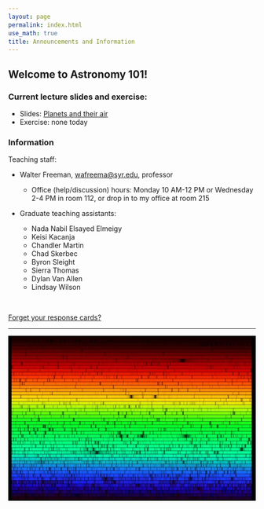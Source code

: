 ```yaml
---
layout: page 
permalink: index.html
use_math: true 
title: Announcements and Information
---
```


## Welcome to Astronomy 101!


### Current lecture slides and exercise:

* Slides: <a href="slides/lecture21/lecture21.pdf">Planets and their air</a>
* Exercise: none today 


### Information

Teaching staff:

* Walter Freeman, <wafreema@syr.edu>, professor
  * Office (help/discussion) hours: Monday 10 AM-12 PM or Wednesday 2-4 PM in room 112, or drop in to my office at room 215

* Graduate teaching assistants:
  - Nada Nabil Elsayed Elmeigy
  - Keisi Kacanja
  - Chandler Martin
  - Chad Skerbec
  - Byron Sleight
  - Sierra Thomas
  - Dylan Van Allen
  - Lindsay Wilson
    
<br>


<a href="cards.html">Forget your response cards?</a>

---

<center> <img src="solarspectrum.jpg">
<br>
